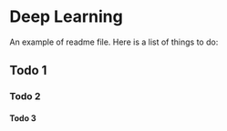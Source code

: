 # Deep Learning

An example of readme file. Here is a list of things to do:
## Todo 1
### Todo 2
#### Todo 3

 
